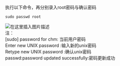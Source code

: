 执行以下命令，再分别录入root密码与确认密码
```
sudo passwd root
```
![在这里插入图片描述](https://img-blog.csdnimg.cn/20190202001001634.png)  
注：  
	[sudo] password for chm: 当前用户密码  
	Enter new UNIX password :输入新的unix密码  
	Retype new UNIX password :确认unix密码  
	passwd:password updated successfully:密码更新成功  